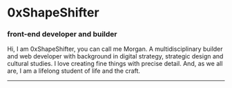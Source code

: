 # 0xShapeShifter
### front-end developer and builder

Hi, I am 0xShapeShifter, you can call me Morgan. A multidisciplinary builder and web developer with background in digital strategy, strategic design and cultural studies. I love creating fine things with precise detail. And, as we all are, I am a lifelong student of life and the craft.


---

